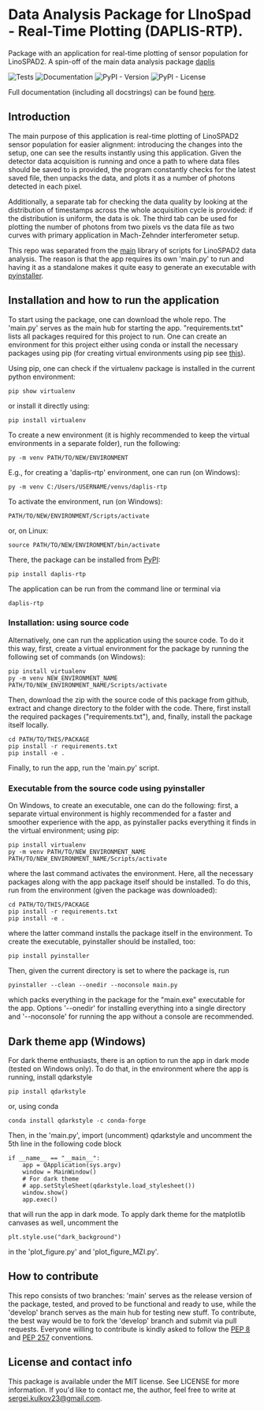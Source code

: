 # Data Analysis Package for LInoSpad - Real-Time Plotting (DAPLIS-RTP).

Package with an application for real-time plotting of sensor population
for LinoSPAD2. A spin-off of the main data analysis package [daplis](https://github.com/rngKomorebi/daplis)

![Tests](https://github.com/rngKomorebi/LinoSPAD2-app/actions/workflows/tests.yml/badge.svg)
![Documentation](https://github.com/rngKomorebi/LinoSPAD2-app/actions/workflows/documentation.yml/badge.svg)
![PyPI - Version](https://img.shields.io/pypi/v/daplis-rtp)
![PyPI - License](https://img.shields.io/pypi/l/daplis-rtp)

Full documentation (including all docstrings) can be found [here](https://rngkomorebi.github.io/daplis-rtp/).

## Introduction

The main purpose of this application is real-time plotting of LinoSPAD2
sensor population for easier alignment: introducing the changes into the setup,
one can see the results instantly using this application. Given the detector 
data acquisition is running and once a path to where data files should
be saved to is provided, the program constantly checks for the latest saved file, then 
unpacks the data, and plots it as a number of photons detected in each pixel.

Additionally, a separate tab for checking the data quality by looking at 
the distribution of timestamps across the whole acquisition cycle is provided: 
if the distribution is uniform, the data is ok. The third tab can be used
for plotting the number of photons from two pixels vs the data file as two 
curves with primary application in Mach-Zehnder interferometer setup.

This repo was separated from the [main](https://github.com/rngKomorebi/daplis)
library of scripts for LinoSPAD2 data analysis. The reason is that
the app requires its own 'main.py' to run and having it as a standalone
makes it quite easy to generate an executable with [pyinstaller](https://pyinstaller.org/en/stable/).

## Installation and how to run the application

To start using the package, one can download the whole repo. The 'main.py'
serves as the main hub for starting the app. "requirements.txt"
lists all packages required for this project to run. One can create
an environment for this project either using conda or install the
necessary packages using pip (for creating virtual environments using pip
see [this](https://packaging.python.org/en/latest/guides/installing-using-pip-and-virtual-environments/)).

Using pip, one can check if the virtualenv package is installed in the
current python environment:
```
pip show virtualenv
```
or install it directly using:
```
pip install virtualenv
```
To create a new environment (it is highly recommended
to keep the virtual environments in a separate folder), run the following:
```
py -m venv PATH/TO/NEW/ENVIRONMENT
```
E.g., for creating a 'daplis-rtp' environment, one can run (on Windows):
```
py -m venv C:/Users/USERNAME/venvs/daplis-rtp
```
To activate the environment, run (on Windows):
```
PATH/TO/NEW/ENVIRONMENT/Scripts/activate
```
or, on Linux:
```
source PATH/TO/NEW/ENVIRONMENT/bin/activate
```

There, the package can be installed from [PyPI](https://pypi.org/project/daplis-rtp/):
```
pip install daplis-rtp
```

The application can be run from the command line or terminal via
```
daplis-rtp
```

### Installation: using source code

Alternatively, one can run the application using the source code. To do it this way, first, create a virtual environment for the package by running the following set of commands (on Windows):

```
pip install virtualenv
py -m venv NEW_ENVIRONMENT_NAME
PATH/TO/NEW_ENVIRONMENT_NAME/Scripts/activate
```

Then, download the zip with the source code of this package from github, 
extract and change directory to the folder with the code. There, first install the required packages ("requirements.txt"), and, finally, install the package itself locally.
```
cd PATH/TO/THIS/PACKAGE
pip install -r requirements.txt
pip install -e .
```

Finally, to run the app, run the 'main.py' script.

### Executable from the source code using pyinstaller

On Windows, to create an executable, one can do the following: first,
a separate virtual environment is highly recommended for a faster and
smoother experience with the app, as pyinstaller packs everything it
finds in the virtual environment; using pip:

```
pip install virtualenv
py -m venv PATH/TO/NEW_ENVIRONMENT_NAME
PATH/TO/NEW_ENVIRONMENT_NAME/Scripts/activate
```
where the last command activates the environment. Here, all the necessary
packages along with the app package itself should be installed. To do
this, run from the environment (given the package was downloaded):
```
cd PATH/TO/THIS/PACKAGE
pip install -r requirements.txt
pip install -e .
```
where the latter command installs the package itself in the environment.
To create the executable, pyinstaller should be installed, too:
```
pip install pyinstaller
```

Then, given the current directory is set to where the package is, run
```
pyinstaller --clean --onedir --noconsole main.py
```
which packs everything in the package for the "main.exe" executable
for the app. Options '--onedir' for installing everything into a single
directory and '--noconsole' for running the app without a console are
recommended.

## Dark theme app (Windows)

For dark theme enthusiasts, there is an option to run the app in dark mode (tested on Windows only). To do that, in the environment where the app is running, install qdarkstyle
```
pip install qdarkstyle
```
or, using conda
```
conda install qdarkstyle -c conda-forge
```
Then, in the 'main.py', import (uncomment) qdarkstyle and uncomment the 5th line in the following code block
```
if __name__ == "__main__":
    app = QApplication(sys.argv)
    window = MainWindow()
    # For dark theme
    # app.setStyleSheet(qdarkstyle.load_stylesheet())
    window.show()
    app.exec()
```
that will run the app in dark mode. To apply dark theme for the
matplotlib canvases as well, uncomment the 
```
plt.style.use("dark_background")
```
in the 'plot_figure.py' and 'plot_figure_MZI.py'.

## How to contribute

This repo consists of two branches: 'main' serves as the release version
of the package, tested, and proved to be functional and ready to use, while
the 'develop' branch serves as the main hub for testing new stuff. To
contribute, the best way would be to fork the 'develop' branch and
submit via pull requests. Everyone willing to contribute is kindly asked
to follow the [PEP 8](https://peps.python.org/pep-0008/) and
[PEP 257](https://peps.python.org/pep-0257/) conventions.

## License and contact info

This package is available under the MIT license. See LICENSE for more
information. If you'd like to contact me, the author, feel free to
write at sergei.kulkov23@gmail.com.
